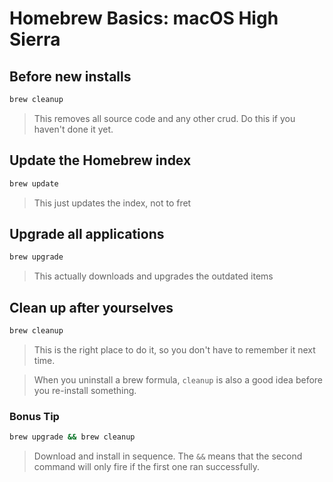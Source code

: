 # Homebrew Basics: macOS High Sierra

## Before new installs

```bash
brew cleanup

```

> This removes all source code and any other crud. Do this if you haven't done it yet.

## Update the Homebrew index

```bash
brew update
```

> This just updates the index, not to fret

## Upgrade all applications

```bash
brew upgrade
```

> This actually downloads and upgrades the outdated items

## Clean up after yourselves 

```bash
brew cleanup                           
```

> This is the right place to do it, so you don't have to remember it next time.

> When you uninstall a brew formula, `cleanup` is also a good idea before you re-install something.


### Bonus Tip

```bash
brew upgrade && brew cleanup
```

> Download and install in sequence. The `&&` means that the second command will only fire if the first one ran successfully.

